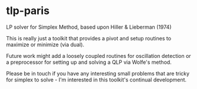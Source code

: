 # tlp-paris
LP solver for Simplex Method, based upon Hiller &amp; Lieberman (1974)

This is really just a toolkit that provides a pivot and setup
routines to maximize or minimize (via dual).

Future work might add a loosely coupled routines for oscillation
detection or a preprocessor for setting up and solving a QLP
via Wolfe's method.

Please be in touch if you have any interesting small problems that
are tricky for simplex to solve - I'm interested in this toolkit's
continual development.
